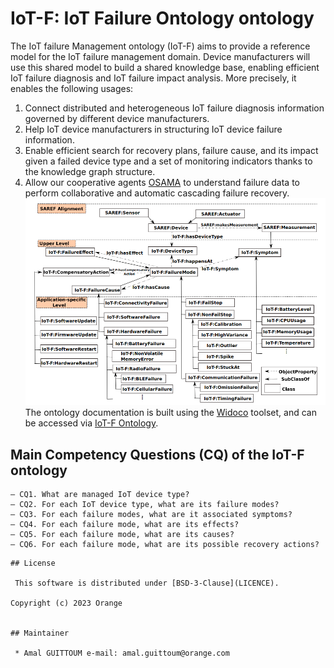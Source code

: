 
# IoT-F: IoT Failure Ontology ontology
The IoT failure Management ontology (IoT-F) aims to provide a reference model for the IoT failure management domain. Device manufacturers will use this shared model to build a shared knowledge base, enabling efficient IoT failure diagnosis and IoT failure impact analysis. More precisely, it enables the following usages:
 1. Connect distributed and heterogeneous IoT failure diagnosis information governed by different device manufacturers.
 2. Help IoT device manufacturers in structuring IoT device failure information.
 3. Enable efficient search for recovery plans, failure cause, and its impact given a failed device type and a set of monitoring indicators thanks to the knowledge graph structure.  
 4. Allow our cooperative agents [OSAMA](https://github.com/Orange-OpenSource/collaborativeDM-OSAMA-agent) to understand failure data to perform collaborative and automatic cascading failure recovery.
![alt text](https://github.com/Orange-OpenSource/collaborativeDM-IoTF-ontology-documentation/blob/master/iotf.png?raw=true)
The ontology documentation is built using the [Widoco](https://github.com/dgarijo/Widoco) toolset, and can be accessed via [IoT-F Ontology](https://iotfontology.github.io/).
## Main Competency Questions (CQ) of the IoT-F ontology

```
– CQ1. What are managed IoT device type?
– CQ2. For each IoT device type, what are its failure modes?
– CQ3. For each failure modes, what are it associated symptoms?
– CQ4. For each failure mode, what are its effects?
– CQ5. For each failure mode, what are its causes?
– CQ6. For each failure mode, what are its possible recovery actions?
```

```
## License
 
 This software is distributed under [BSD-3-Clause](LICENCE). 

Copyright (c) 2023 Orange


## Maintainer
 
 * Amal GUITTOUM e-mail: amal.guittoum@orange.com
